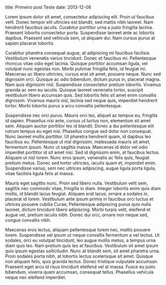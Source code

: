 title: Primeiro post Teste
date: 2013-12-08

Lorem ipsum dolor sit amet, consectetur adipiscing elit. Proin ut faucibus velit. Donec tempor elit ultricies est blandit, sed mattis nibh laoreet. Nam hendrerit faucibus iaculis. Curabitur porttitor urna a justo fringilla lacinia. Praesent lobortis consectetur porta. Suspendisse laoreet ante ac lobortis dapibus. Praesent sed vehicula sem, ut aliquam dui. Nam cursus purus at sapien placerat lobortis.

Curabitur pharetra consequat augue, at adipiscing mi faucibus facilisis. Vestibulum venenatis varius tincidunt. Donec et faucibus mi. Pellentesque rhoncus vitae odio eget lacinia. Quisque porttitor accumsan ligula, vel volutpat nunc egestas non. Morbi pulvinar fringilla felis, id feugiat mi. Maecenas ac libero ultricies, cursus erat sit amet, posuere neque. Nunc sed dignissim orci. Quisque ac odio bibendum, dictum purus in, placerat magna. Nam quis dignissim nisl. Suspendisse consectetur pretium lobortis. Vivamus gravida ac sem eu iaculis. Quisque laoreet venenatis tortor, suscipit vestibulum libero accumsan quis. Sed lobortis felis sit amet enim convallis dignissim. Vivamus mauris nisl, lacinia sed neque quis, imperdiet hendrerit tortor. Morbi lobortis purus a arcu convallis pellentesque.

Suspendisse nec orci purus. Mauris orci leo, aliquet ac tempus eu, fringilla id sapien. Phasellus nisi ante, cursus ut luctus non, elementum sit amet sem. Aliquam auctor porttitor leo id blandit. Donec a dui pellentesque elit rutrum tempus eu eget nisi. Phasellus congue sed dolor non consequat. Nunc laoreet mollis porttitor. Ut pharetra hendrerit quam, id dapibus leo faucibus eu. Pellentesque ut nisl dignissim, malesuada mauris sit amet, fermentum ipsum. Nunc ut sagittis massa. Maecenas id dolor vel odio imperdiet porttitor id sit amet nisl. Sed id dignissim enim, at faucibus lectus. Aliquam ut nisl lorem. Nunc eros ipsum, venenatis ac felis quis, feugiat pretium metus. Donec sed tortor ultricies, iaculis quam et, imperdiet enim. Suspendisse varius, sem nec ultrices adipiscing, augue ligula porta ligula, vitae facilisis ligula felis at massa.

Mauris eget sagittis nunc. Proin sed libero nulla. Vestibulum velit sem, sagittis nec commodo vitae, fringilla in diam. Integer lobortis enim quis diam mollis, id blandit lacus feugiat. Aliquam erat lacus, ornare a sodales in, placerat id lorem. Vestibulum ante ipsum primis in faucibus orci luctus et ultrices posuere cubilia Curae; Pellentesque adipiscing purus quis nulla laoreet, dictum tincidunt libero adipiscing. Morbi turpis velit, eleifend et augue vel, pretium iaculis nibh. Donec dui orci, ornare non neque sed, congue convallis nibh.

Maecenas eros lectus, aliquam pellentesque lorem nec, mattis posuere lorem. Suspendisse vel ipsum ut neque convallis fermentum a vel lectus. Ut sodales, orci eu volutpat tincidunt, leo augue mollis metus, a tempus urna diam quis leo. Nam pretium quis leo at faucibus. Vestibulum sit amet ipsum quis ipsum egestas sollicitudin. Nunc at blandit sem, sit amet pharetra urna. Proin sodales porta nibh, at lobortis lectus scelerisque sit amet. Quisque non aliquam felis, quis gravida lectus. Donec tristique vulputate accumsan. Praesent eget arcu id risus tincidunt eleifend vel at massa. Fusce eu justo bibendum, viverra quam accumsan, consequat tellus. Phasellus vehicula neque nec eleifend imperdiet.
